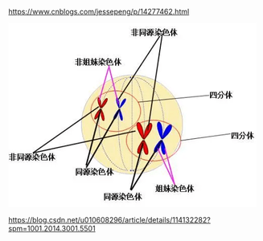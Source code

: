https://www.cnblogs.com/jessepeng/p/14277462.html

![](./pics/20210602.jpg)

https://blog.csdn.net/u010608296/article/details/114132282?spm=1001.2014.3001.5501
